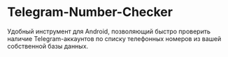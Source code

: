 # Telegram-Number-Checker
Удобный инструмент для Android, позволяющий быстро проверить наличие Telegram-аккаунтов по списку телефонных номеров из вашей собственной базы данных.
